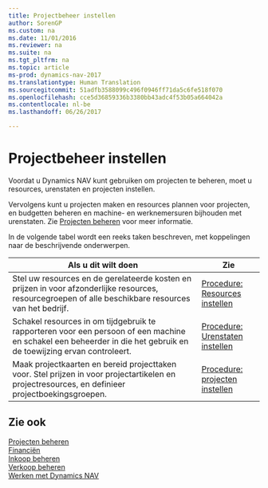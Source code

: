 ```yaml
---
title: Projectbeheer instellen
author: SorenGP
ms.custom: na
ms.date: 11/01/2016
ms.reviewer: na
ms.suite: na
ms.tgt_pltfrm: na
ms.topic: article
ms-prod: dynamics-nav-2017
ms.translationtype: Human Translation
ms.sourcegitcommit: 51adfb3588099c496f0946ff71da5c6fe518f070
ms.openlocfilehash: cce5d36859336b3380bb43adc4f53b05a664042a
ms.contentlocale: nl-be
ms.lasthandoff: 06/26/2017

---
```


# <a name="set-up-project-management"></a>Projectbeheer instellen
Voordat u Dynamics NAV kunt gebruiken om projecten te beheren, moet u resources, urenstaten en projecten instellen.

Vervolgens kunt u projecten maken en resources plannen voor projecten, en budgetten beheren en machine- en werknemersuren bijhouden met urenstaten. Zie [Projecten beheren](projects-manage-projects.md) voor meer informatie.  

In de volgende tabel wordt een reeks taken beschreven, met koppelingen naar de beschrijvende onderwerpen.

|Als u dit wilt doen |Zie |
|---|----|
|Stel uw resources en de gerelateerde kosten en prijzen in voor afzonderlijke resources, resourcegroepen of alle beschikbare resources van het bedrijf.|[Procedure: Resources instellen](projects-how-setup-resources.md)|
|Schakel resources in om tijdgebruik te rapporteren voor een persoon of een machine en schakel een beheerder in die het gebruik en de toewijzing ervan controleert.|[Procedure: Urenstaten instellen](projects-how-setup-time-sheets.md)
|Maak projectkaarten en bereid projecttaken voor. Stel prijzen in voor projectartikelen en projectresources, en definieer projectboekingsgroepen.|[Procedure: projecten instellen](projects-how-setup-jobs.md)|

## <a name="see-also"></a>Zie ook
[Projecten beheren](projects-manage-projects.md)  
[Financiën](finance-setup.md)  
[Inkoop beheren](purchasing-manage-purchasing.md)         
[Verkoop beheren](sales-manage-sales.md)     
[Werken met Dynamics NAV](ui-work-product.md)  

